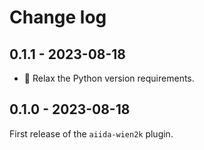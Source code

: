 # Change log

## 0.1.1 - 2023-08-18

* 🔧 Relax the Python version requirements.

## 0.1.0 - 2023-08-18

First release of the `aiida-wien2k` plugin.
